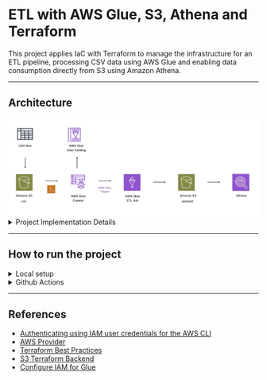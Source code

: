 # ETL with AWS Glue, S3, Athena and Terraform

This project applies IaC with Terraform to manage the infrastructure for an ETL pipeline, processing CSV data using AWS Glue and enabling data consumption directly from S3 using Amazon Athena.

---

## Architecture
<img src="img/architecture.jpeg">

<details>
  <summary> Project Implementation Details </summary>

- **Configuring S3 Backend and DynamoDB for Locks:** Set up an S3 bucket to store Terraform state files and a DynamoDB table to manage state locking.

- **Creating S3 Buckets:** Three buckets are provisioned to handle source data, transformed data, and Glue scripts.

- **Uploading Files:** CSV files from the `mock_data/` directory are uploaded to the source bucket.

- **Configuring IAM Roles:** Permissions are set up to allow Glue and Lambda to interact with S3.

- **Setting Up AWS Glue:** 
  - A database catalogs the data schema.
  - A crawler detects and updates the schema.
  - A job converts CSV files into Parquet format while making the necessary adjustments to the data structure.

- **Configuring Triggers and Lambda:** Automates workflows to run on file uploads to the source bucket.

- **Setting Up Athena:** A query is created in Amazon Athena to directly consume and analyze Parquet data stored in S3.

- **Implementing GitHub Actions:** CI/CD pipelines automate Terraform deployments for efficient infrastructure management.

</details>

---

## How to run the project

<details>
  <summary> Local setup </summary>

  1. Clone the Repository
     
     ```bash
     git clone https://github.com/marianamannes/terraform-aws-glue
     cd terraform-aws-glue
     ```
  2. Install Prerequisites 
     - [Terraform](https://developer.hashicorp.com/terraform/downloads) (version >= 1.10.0)
     - [AWS CLI](https://aws.amazon.com/cli/) (version >= 2.15.23)
  3. Configure AWS CLI
     ```bash
      aws configure
     ```
  4. Initialize Terraform Backend
     ```bash
      cd terraform/modules/remote-state
      terraform init
      terraform apply
     ```
  5. Apply changes
     ```bash
      cd ../../
      terraform init
      terraform apply
     ```
  6. Query transformed data with Athena

     <img src="img/athena.png">

</details>

<details>
  <summary> Github Actions </summary>

  1. Set up Repository Secrets
     
     - AWS_SECRET_ACCESS_KEY
     - AWS_ACCESS_KEY_ID
     - AWS_REGION
    
  2. After running locally, push to the main branch to automatically apply Terraform changes.

</details>

---

## References
- [Authenticating using IAM user credentials for the AWS CLI](https://docs.aws.amazon.com/cli/v1/userguide/cli-authentication-user.html)
- [AWS Provider](https://registry.terraform.io/providers/hashicorp/aws/latest/docs)
- [Terraform Best Practices](https://www.terraform-best-practices.com/)
- [S3 Terraform Backend](https://developer.hashicorp.com/terraform/language/backend/s3)
- [Configure IAM for Glue](https://docs.aws.amazon.com/glue/latest/dg/configure-iam-for-glue.html)